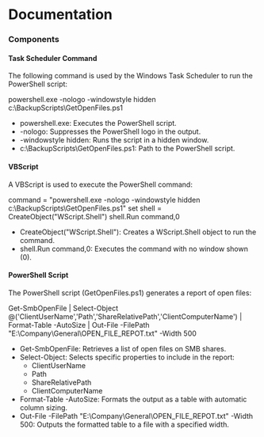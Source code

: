 # Documentation

### Components

#### Task Scheduler Command

The following command is used by the Windows Task Scheduler to run the PowerShell script:

powershell.exe -nologo -windowstyle hidden c:\BackupScripts\GetOpenFiles.ps1

- powershell.exe: Executes the PowerShell script.
- -nologo: Suppresses the PowerShell logo in the output.
- -windowstyle hidden: Runs the script in a hidden window.
- c:\BackupScripts\GetOpenFiles.ps1: Path to the PowerShell script.

#### VBScript

A VBScript is used to execute the PowerShell command:

command = "powershell.exe -nologo -windowstyle hidden c:\BackupScripts\GetOpenFiles.ps1"
set shell = CreateObject("WScript.Shell")
shell.Run command,0

- CreateObject("WScript.Shell"): Creates a WScript.Shell object to run the command.
- shell.Run command,0: Executes the command with no window shown (0).

#### PowerShell Script

The PowerShell script (GetOpenFiles.ps1) generates a report of open files:

Get-SmbOpenFile | Select-Object @('ClientUserName','Path','ShareRelativePath','ClientComputerName') | Format-Table -AutoSize | Out-File -FilePath "E:\Company\General\OPEN_FILE_REPOT.txt" -Width 500

- Get-SmbOpenFile: Retrieves a list of open files on SMB shares.
- Select-Object: Selects specific properties to include in the report:
  - ClientUserName
  - Path
  - ShareRelativePath
  - ClientComputerName
- Format-Table -AutoSize: Formats the output as a table with automatic column sizing.
- Out-File -FilePath "E:\Company\General\OPEN_FILE_REPOT.txt" -Width 500: Outputs the formatted table to a file with a specified width.
